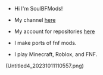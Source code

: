 - Hi I'm SoulBFMods!

- My channel [here](https://youtube.com/@SoulBF-Mods?si=DldpVlc7KEbEsmna)
- My account for repositories [here](https://github.com/SoulBFMods-Ports)

- I make ports of fnf mods.
- I play Minecraft, Roblox, and FNF.

(Untitled4_20231011110557.png)
